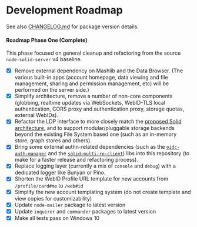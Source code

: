 # Development Roadmap

See also [CHANGELOG.md](../CHANGELOG.md) for package version details.

#### Roadmap Phase One (Complete)

This phase focused on general cleanup and refactoring from the source
`node-solid-server` v4 baseline.

* [x] Remove external dependency on Mashlib and the Data Browser. (The various
  built-in apps (account homepage, data viewing and file management, sharing
  and permission management, etc) will be performed on the server side.)
* [x] Simplify architecture, remove a number of non-core components (globbing,
  realtime updates via WebSockets, WebID-TLS local authentication, CORS proxy
  and authentication proxy, storage quotas, external WebIDs).
* [x] Refactor the LDP interface to more closely match the [proposed Solid
  architecture](https://github.com/solid/solid-architecture/blob/master/server/request-flow.md),
  and to support modular/pluggable storage backends
  beyond the existing File System based one (such as an in-memory store, graph
  stores and others).
* [x] Bring some external authn-related dependencies (such as the
  [`oidc-auth-manager`](https://github.com/solid/oidc-auth-manager) and the
  [`solid-multi-rp-client`](https://github.com/solid/solid-multi-rp-client))
  libs into this repository (to make for a faster release and refactoring
  process).
* [x] Replace logging layer (currently a mix of `console` and `debug`) with a
  dedicated logger like Bunyan or Pino.
* [x] Shorten the WebID Profile URL template for new accounts from
  `/profile/card#me` to `/web#id`
* [x] Simplify the new account templating system (do not create template and
  view copies for customizability)
* [x] Update `node-mailer` package to latest version
* [x] Update `inquirer` and `commander` packages to latest version
* [x] Make all tests pass on Windows 10
